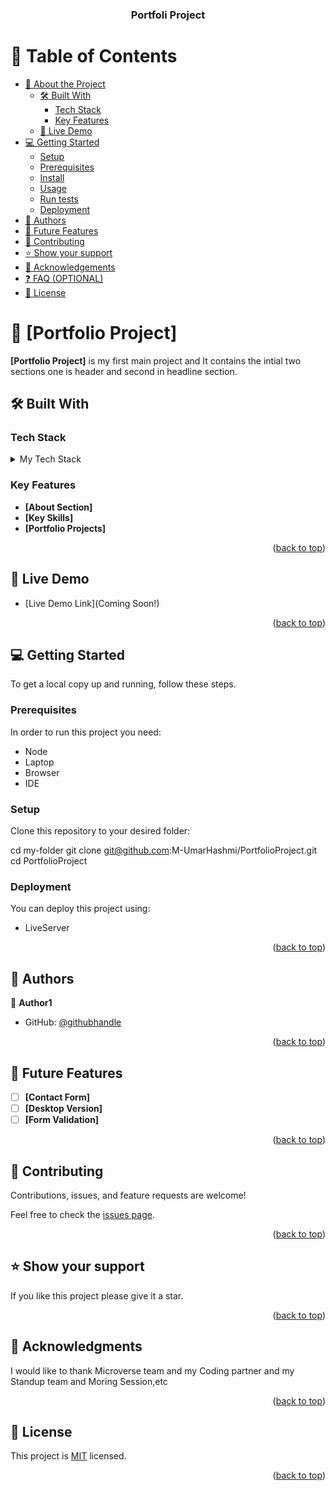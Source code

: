 <a name="readme-top"></a>


<div align="center">

  <h3><b>Portfoli Project</b></h3>

</div>


# 📗 Table of Contents

- [📖 About the Project](#about-project)
  - [🛠 Built With](#built-with)
    - [Tech Stack](#tech-stack)
    - [Key Features](#key-features)
  - [🚀 Live Demo](#live-demo)
- [💻 Getting Started](#getting-started)
  - [Setup](#setup)
  - [Prerequisites](#prerequisites)
  - [Install](#install)
  - [Usage](#usage)
  - [Run tests](#run-tests)
  - [Deployment](#deployment)
- [👥 Authors](#authors)
- [🔭 Future Features](#future-features)
- [🤝 Contributing](#contributing)
- [⭐️ Show your support](#support)
- [🙏 Acknowledgements](#acknowledgements)
- [❓ FAQ (OPTIONAL)](#faq)
- [📝 License](#license)


# 📖 [Portfolio Project] <a name="about-project"></a>


**[Portfolio Project]** is my first main project and It contains the intial two sections one is header and second in headline section.

## 🛠 Built With <a name="built-with"></a>

### Tech Stack <a name="tech-stack"></a>


<details>
  <summary>My Tech Stack</summary>
  <ul>
    <li>HTML</li>
    <li>CSS</li>
    <li>JavaScript</li>

  </ul>
</details>



### Key Features <a name="key-features"></a>


- **[About Section]**
- **[Key Skills]**
- **[Portfolio Projects]**

<p align="right">(<a href="#readme-top">back to top</a>)</p>


## 🚀 Live Demo <a name="live-demo"></a>


- [Live Demo Link](Coming Soon!)

<p align="right">(<a href="#readme-top">back to top</a>)</p>


## 💻 Getting Started <a name="getting-started"></a>


To get a local copy up and running, follow these steps.

### Prerequisites

In order to run this project you need:

- Node
- Laptop
- Browser
- IDE

### Setup

Clone this repository to your desired folder:



  cd my-folder
  git clone git@github.com:M-UmarHashmi/PortfolioProject.git
  cd PortfolioProject


### Deployment

You can deploy this project using:
  - LiveServer


<p align="right">(<a href="#readme-top">back to top</a>)</p>

## 👥 Authors <a name="authors"></a>

👤 **Author1**

- GitHub: [@githubhandle](https://github.com/M-UmarHashmi)

<p align="right">(<a href="#readme-top">back to top</a>)</p>

<!-- FUTURE FEATURES -->

## 🔭 Future Features <a name="future-features"></a>


- [ ] **[Contact Form]**
- [ ] **[Desktop Version]**
- [ ] **[Form Validation]**

<p align="right">(<a href="#readme-top">back to top</a>)</p>


## 🤝 Contributing <a name="contributing"></a>

Contributions, issues, and feature requests are welcome!

Feel free to check the [issues page](https://github.com/M-UmarHashmi/PortfolioProject/issues).

<p align="right">(<a href="#readme-top">back to top</a>)</p>


## ⭐️ Show your support <a name="support"></a>


If you like this project please give it a star.

<p align="right">(<a href="#readme-top">back to top</a>)</p>


## 🙏 Acknowledgments <a name="acknowledgements"></a>


I would like to thank Microverse team and my Coding partner and my Standup team and Moring Session,etc

<p align="right">(<a href="#readme-top">back to top</a>)</p>


## 📝 License <a name="license"></a>

This project is [MIT](./MIT.md) licensed.

<p align="right">(<a href="#readme-top">back to top</a>)</p>